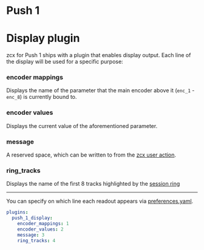 # Push 1

# Display plugin

zcx for Push 1 ships with a plugin that enables display output.
Each line of the display will be used for a specific purpose:

### encoder mappings

Displays the name of the parameter that the main encoder above it (`enc_1` - `enc_8`) is currently bound to.

### encoder values

Displays the current value of the aforementioned parameter.

### message

A reserved space, which can be written to from the [zcx user action](/lessons/zcx-user-action#msg).

### ring_tracks

Displays the name of the first 8 tracks highlighted by the [session ring](/lessons/session-ring)

---

You can specify on which line each readout appears via [preferences.yaml](/reference/configuration-files/preferences#plugins).

```yaml
plugins:
  push_1_display:
    encoder_mappings: 1
    encoder_values: 2
    message: 3
    ring_tracks: 4
```

